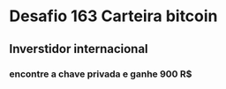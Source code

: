# Desafio 163 Carteira bitcoin
## Inverstidor internacional 
### encontre a chave privada e ganhe 900 R$
